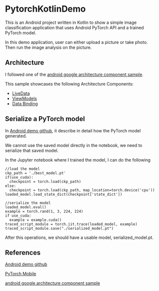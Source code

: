 # PytorchKotlinDemo

This is an Android project written in Kotlin to show a simple image classification application that uses Android PyTorch API and a trained PyTorch model.

In this demo application, user can either upload a picture or take photo. Then run the image analysis on the picture.

## Architecture

I followed one of the [android google architecture component sample](https://github.com/android/architecture-components-samples/tree/master/LiveDataSample).

This sample showcases the following Architecture Components:

* [LiveData](https://developer.android.com/reference/android/arch/lifecycle/LiveData.html)
* [ViewModels](https://developer.android.com/reference/android/arch/lifecycle/ViewModel.html)
* [Data Binding](https://developer.android.com/topic/libraries/data-binding)

## Serialize a PyTorch model

In [Android demo github](https://github.com/pytorch/android-demo-app), it describe in detail how the PyTorch model generated. 

We cannot use the saved model directly in the notebook, we need to serialize that saved model.

In the Jupyter notebook where I trained the model, I can do the following


```
//load the model
ckp_path = './best_model.pt'
if(use_cuda):
  checkpoint = torch.load(ckp_path)
else:
  checkpoint = torch.load(ckp_path, map_location=torch.device('cpu'))
loaded_model.load_state_dict(checkpoint['state_dict'])
```

```
//serialize the model
loaded_model.eval()
example = torch.rand(1, 3, 224, 224)
if use_cuda:
  example = example.cuda()
traced_script_module = torch.jit.trace(loaded_model, example)
traced_script_module.save("./serialized_model.pt")
```

After this operations, we should have a usable model, serialized_model.pt.

## References

[Android demo github](https://github.com/pytorch/android-demo-app)

[PyTorch Mobile](https://pytorch.org/mobile/home/)

[android google architecture component sample](https://github.com/android/architecture-components-samples/tree/master/LiveDataSample)
